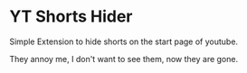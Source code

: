 # YT Shorts Hider

Simple Extension to hide shorts on the start page of youtube.

They annoy me, I don't want to see them, now they are gone.